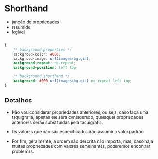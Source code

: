 # Shorthand

* junção de propriedades
* resumido
* legível

```css

{
    /* background properties */
    backgroud-color: #000;
    backgroud-image: url(images/bg.gif);
    background-repeat: no-repeat;
    background-position: left top;

    /* background shorthand */
    background: #000 url(images/bg.gif) no-repeat left top;
}
```

## Detalhes

* Não vou considerar propriedades anteriores, ou seja, caso faça uma taquigrafia, apenas ele será considerado,  quaisquer propriedades anteriores serão substituídas pela taquigrafia.

* Os valores que não são especificados irão assumir o valor padrão.

* Por fim, geralmente, a ordem não descrita não importa, mas, caso haja muitas propriedades com valores semelhantes, poderemos encontrar problemas.